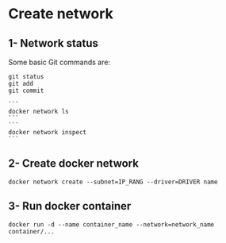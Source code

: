 # Create network

## 1- Network status
	
Some basic Git commands are:
```
git status
git add
git commit
```

	```
	docker network ls
	```
	```
	docker network inspect
	```

## 2- Create docker network
	
	docker network create --subnet=IP_RANG --driver=DRIVER name

## 3- Run docker container

	docker run -d --name container_name --network=network_name container/... 


